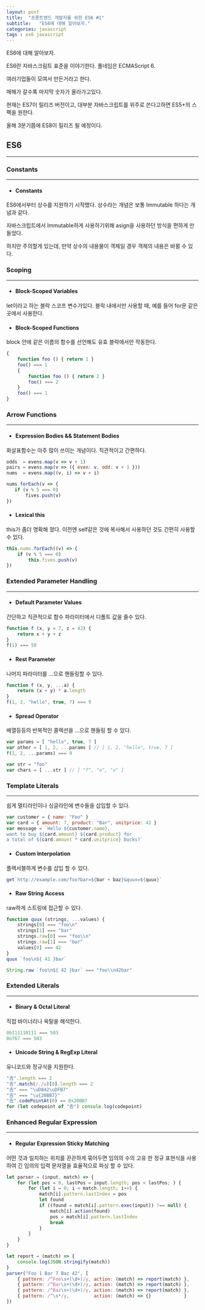 ```yaml
---
layout: post
title:  "프론트엔드 개발자를 위한 ES6 #1"
subtitle:   "ES6에 대해 알아보자."
categories: javascript
tags : es6 javascript
---
```


ES6에 대해 알아보자.

ES6란 자바스크림트 표준을 이야기한다. 풀네임은 ECMAScript 6.

여러기업들이 모여서 만든거라고 한다.

매해가 갈수록 마지막 숫자가 올라가고있다.

현재는 ES7이 릴리즈 버전이고, 대부분 자바스크립트를 위주로 쓴다고하면 ES5+의 스펙을 원한다.

올해 3분기쯤에 ES8이 릴리즈 될 예정이다.

## ES6
---

### Constants
---

- #### Constants

ES6에서부터 상수를 지원하기 시작했다. 상수라는 개념은 보통 Immutable 하다는 개념과 같다.

자바스크립트에서 Immutable하게 사용하기위해 asign을 사용하던 방식을 편하게 만들었다.

하지만 주의할게 있는데, 만약 상수의 내용물이 객체일 경우 객체의 내용은 바뀔 수 있다.

### Scoping
---

- #### Block-Scoped Variables

let이라고 하는 블락 스코프 변수가있다. 블락 내에서만 사용할 때, 예를 들어 for문 같은곳에서 사용한다.

- #### Block-Scoped Functions

block 안에 같은 이름의 함수를 선언해도 유효 블락에서만 작동한다.

```js
{
    function foo () { return 1 }
    foo() === 1
    {
        function foo () { return 2 }
        foo() === 2
    }
    foo() === 1
}
```

### Arrow Functions
---

- #### Expression Bodies && Statement Bodies

화살표함수는 아주 많이 쓰이는 개념이다. 직관적이고 간편하다.

```js
odds  = evens.map(v => v + 1)
pairs = evens.map(v => ({ even: v, odd: v + 1 }))
nums  = evens.map((v, i) => v + i)

nums.forEach(v => {
   if (v % 5 === 0)
       fives.push(v)
})
```

- #### Lexical this

this가 좀더 명확해 졌다. 이전엔 self같은 것에 복사해서 사용하던 것도 간편히 사용할 수 있다.

```js
this.nums.forEach((v) => {
    if (v % 5 === 0)
        this.fives.push(v)
})
```

### Extended Parameter Handling
---

- #### Default Parameter Values

간단하고 직관적으로 함수 파라미터에서 디폴트 값을 줄수 있다.

```js
function f (x, y = 7, z = 42) {
    return x + y + z
}
f(1) === 50
```

- #### Rest Parameter

나머지 파라미터를 ...으로 핸들링할 수 있다.

```js
function f (x, y, ...a) {
    return (x + y) * a.length
}
f(1, 2, "hello", true, 7) === 9
```

- #### Spread Operator

배열등등의 반복적인 콜렉션을 ...으로 핸들링 할 수 있다.

```js
var params = [ "hello", true, 7 ]
var other = [ 1, 2, ...params ] // [ 1, 2, "hello", true, 7 ]
f(1, 2, ...params) === 9

var str = "foo"
var chars = [ ...str ] // [ "f", "o", "o" ]
```

### Template Literals
---

쉽게 멀티라인이나 싱글라인에 변수들을 삽입할 수 있다.

```js
var customer = { name: "Foo" }
var card = { amount: 7, product: "Bar", unitprice: 42 }
var message = `Hello ${customer.name},
want to buy ${card.amount} ${card.product} for
a total of ${card.amount * card.unitprice} bucks?`
```

- #### Custom Interpolation

플렉서블하게 변수를 삽입 할 수 있다.

```js
get`http://example.com/foo?bar=${bar + baz}&quux=${quux}`
```

- #### Raw String Access

raw하게 스트링에 접근할 수 있다.

```js
function quux (strings, ...values) {
    strings[0] === "foo\n"
    strings[1] === "bar"
    strings.raw[0] === "foo\\n"
    strings.raw[1] === "bar"
    values[0] === 42
}
quux `foo\n${ 42 }bar`

String.raw `foo\n${ 42 }bar` === "foo\\n42bar"
```

### Extended Literals
---

- #### Binary & Octal Literal

직접 바이너리나 옥탈을 해석한다.

```js
0b111110111 === 503
0o767 === 503
```

- #### Unicode String & RegExp Literal

유니코드와 정규식을 지원한다.

```js
"𠮷".length === 2
"𠮷".match(/./u)[0].length === 2
"𠮷" === "\uD842\uDFB7"
"𠮷" === "\u{20BB7}"
"𠮷".codePointAt(0) == 0x20BB7
for (let codepoint of "𠮷") console.log(codepoint)
```

### Enhanced Regular Expression
---

- #### Regular Expression Sticky Matching

어떤 것과 일치하는 위치를 끈끈하게 묶어두면 임의의 수의 고유 한 정규 표현식을 사용하여 긴 임의의 입력 문자열을 효율적으로 파싱 할 수 있다.

```js
let parser = (input, match) => {
    for (let pos = 0, lastPos = input.length; pos < lastPos; ) {
        for (let i = 0; i < match.length; i++) {
            match[i].pattern.lastIndex = pos
            let found
            if ((found = match[i].pattern.exec(input)) !== null) {
                match[i].action(found)
                pos = match[i].pattern.lastIndex
                break
            }
        }
    }
}

let report = (match) => {
    console.log(JSON.stringify(match))
}
parser("Foo 1 Bar 7 Baz 42", [
    { pattern: /^Foo\s+(\d+)/y, action: (match) => report(match) },
    { pattern: /^Bar\s+(\d+)/y, action: (match) => report(match) },
    { pattern: /^Baz\s+(\d+)/y, action: (match) => report(match) },
    { pattern: /^\s*/y,         action: (match) => {}            }
])
```

